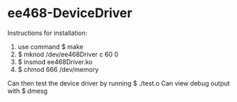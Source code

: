 ee468-DeviceDriver
==================


Instructions for installation:
1. use command $ make
2. $ mknod /dev/ee468Driver c 60 0
3. $ insmod ee468Driver.ko
4. $ chmod 666 /dev/memory

Can then test the device driver by running 
	$ ./test.o
Can view debug output with
	$ dmesg
